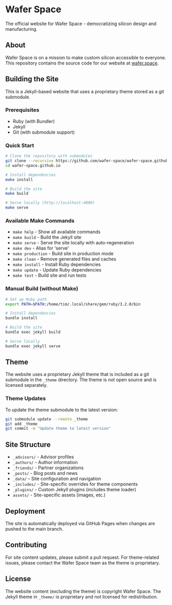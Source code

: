 # Wafer Space

The official website for Wafer Space - democratizing silicon design and manufacturing.

## About

Wafer Space is on a mission to make custom silicon accessible to everyone. This repository contains the source code for our website at [wafer.space](https://wafer.space).

## Building the Site

This is a Jekyll-based website that uses a proprietary theme stored as a git submodule.

### Prerequisites

- Ruby (with Bundler)
- Jekyll
- Git (with submodule support)

### Quick Start

```bash
# Clone the repository with submodules
git clone --recursive https://github.com/wafer-space/wafer-space.github.io.git
cd wafer-space.github.io

# Install dependencies
make install

# Build the site
make build

# Serve locally (http://localhost:4000)
make serve
```

### Available Make Commands

- `make help` - Show all available commands
- `make build` - Build the Jekyll site
- `make serve` - Serve the site locally with auto-regeneration
- `make dev` - Alias for 'serve'
- `make production` - Build site in production mode
- `make clean` - Remove generated files and caches
- `make install` - Install Ruby dependencies
- `make update` - Update Ruby dependencies
- `make test` - Build site and run tests

### Manual Build (without Make)

```bash
# Set up Ruby path
export PATH=$PATH:/home/tim/.local/share/gem/ruby/3.2.0/bin

# Install dependencies
bundle install

# Build the site
bundle exec jekyll build

# Serve locally
bundle exec jekyll serve
```

## Theme

The website uses a proprietary Jekyll theme that is included as a git submodule in the `_theme` directory. The theme is not open source and is licensed separately.

### Theme Updates

To update the theme submodule to the latest version:

```bash
git submodule update --remote _theme
git add _theme
git commit -m "Update theme to latest version"
```

## Site Structure

- `_advisors/` - Advisor profiles
- `_authors/` - Author information
- `_friends/` - Partner organizations
- `_posts/` - Blog posts and news
- `_data/` - Site configuration and navigation
- `_includes/` - Site-specific overrides for theme components
- `_plugins/` - Custom Jekyll plugins (includes theme loader)
- `assets/` - Site-specific assets (images, etc.)

## Deployment

The site is automatically deployed via GitHub Pages when changes are pushed to the main branch.

## Contributing

For site content updates, please submit a pull request. For theme-related issues, please contact the Wafer Space team as the theme is proprietary.

## License

The website content (excluding the theme) is copyright Wafer Space. The Jekyll theme in `_theme/` is proprietary and not licensed for redistribution.